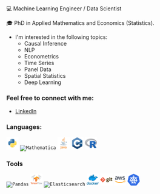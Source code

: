 💻 Machine Learning Engineer / Data Scientist

🎓 PhD in Applied Mathematics and Economics (Statistics).

- I'm interested in the following topics:
  - Causal Inference
  - NLP
  - Econometrics
  - Time Series
  - Panel Data
  - Spatial Statistics
  - Deep Learning

### Feel free to connect with me:
- [LinkedIn](https://www.linkedin.com/in/ivo-tavares-76781b1b9)

### Languages:
<code><img height="32" alt="Python" src="https://raw.githubusercontent.com/github/explore/80688e429a7d4ef2fca1e82350fe8e3517d3494d/topics/python/python.png"></code>
<code><img height="32" alt="Mathematica" src="https://upload.wikimedia.org/wikipedia/commons/2/20/Mathematica_Logo.svg"></code>
<code><img height="32"  alt="Java" src="https://raw.githubusercontent.com/github/explore/80688e429a7d4ef2fca1e82350fe8e3517d3494d/topics/java/java.png"></code>
<code><img height="32"  alt="C++" src="https://raw.githubusercontent.com/github/explore/80688e429a7d4ef2fca1e82350fe8e3517d3494d/topics/cpp/cpp.png"></code>
<code><img height="32"  alt="R" src="https://raw.githubusercontent.com/github/explore/80688e429a7d4ef2fca1e82350fe8e3517d3494d/topics/r/r.png"></code>
### Tools
<code><img height="32" alt="Pandas" src="https://upload.wikimedia.org/wikipedia/commons/thumb/2/22/Pandas_mark.svg/449px-Pandas_mark.svg.png"></code>
<code><img height="32" alt="TensorFlow" src="https://raw.githubusercontent.com/github/explore/80688e429a7d4ef2fca1e82350fe8e3517d3494d/topics/tensorflow/tensorflow.png"></code>
<code><img height="32" alt="Elasticsearch" src="https://upload.wikimedia.org/wikipedia/commons/thumb/f/f4/Elasticsearch_logo.svg/512px-Elasticsearch_logo.svg.png"></code>
<code><img height="32" alt="Docker" src="https://raw.githubusercontent.com/github/explore/80688e429a7d4ef2fca1e82350fe8e3517d3494d/topics/docker/docker.png"></code>
<code><img height="32"  alt="Git" src="https://raw.githubusercontent.com/github/explore/80688e429a7d4ef2fca1e82350fe8e3517d3494d/topics/git/git.png"></code>
<code><img height="32"  alt="AWS" src="https://raw.githubusercontent.com/github/explore/fbceb94436312b6dacde68d122a5b9c7d11f9524/topics/aws/aws.png"></code>
<code><img height="32"  alt="Kubernetes" src="https://raw.githubusercontent.com/github/explore/fbceb94436312b6dacde68d122a5b9c7d11f9524/topics/kubernetes/kubernetes.png"></code>
